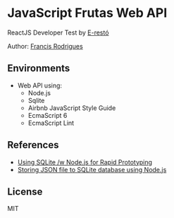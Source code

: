 # JavaScript Frutas Web API #

ReactJS Developer Test by [E-restó][1]

Author: [Francis Rodrigues][2]

## Environments ##

* Web API using:
  * Node.js
  * Sqlite
  * Airbnb JavaScript Style Guide
  * EcmaScript 6
  * EcmaScript Lint

## References ##

* [Using SQLite /w Node.js for Rapid Prototyping][3]
* [Storing JSON file to SQLite database using Node.js][4]

## License ##

MIT

  [1]: https://e-resto.com/
  [2]: https://github.com/francisrod01/
  [3]: https://medium.com/@tarkus/node-js-and-sqlite-for-rapid-prototyping-bc9cf1f26f10
  [4]: https://stackoverflow.com/a/34019478/3332734
